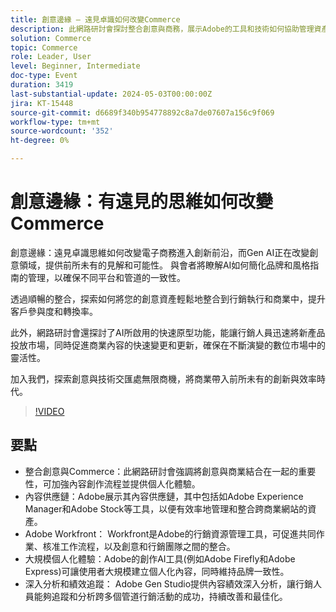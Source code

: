 ```yaml
---
title: 創意邊緣 — 遠見卓識如何改變Commerce
description: 此網路研討會探討整合創意與商務，展示Adobe的工具和技術如何協助管理資產、擴展內容創作並簡化內容供應鏈。 影片探討將創意與商業結合在一起的重要性，並涵蓋個人化體驗、管理資產等主題，以及使用Adobe Workfront、Adobe Experience Manager和Adobe Stock等工具簡化內容建立程式。
solution: Commerce
topic: Commerce
role: Leader, User
level: Beginner, Intermediate
doc-type: Event
duration: 3419
last-substantial-update: 2024-05-03T00:00:00Z
jira: KT-15448
source-git-commit: d6689f340b954778892c8a7de07607a156c9f069
workflow-type: tm+mt
source-wordcount: '352'
ht-degree: 0%

---
```



# 創意邊緣：有遠見的思維如何改變Commerce

創意邊緣：遠見卓識思維如何改變電子商務進入創新前沿，而Gen AI正在改變創意領域，提供前所未有的見解和可能性。 與會者將瞭解AI如何簡化品牌和風格指南的管理，以確保不同平台和管道的一致性。

透過順暢的整合，探索如何將您的創意資產輕鬆地整合到行銷執行和商業中，提升客戶參與度和轉換率。

此外，網路研討會還探討了AI所啟用的快速原型功能，能讓行銷人員迅速將新產品投放市場，同時促進商業內容的快速變更和更新，確保在不斷演變的數位市場中的靈活性。

加入我們，探索創意與技術交匯處無限商機，將商業帶入前所未有的創新與效率時代。

>[!VIDEO](https://video.tv.adobe.com/v/3428818/?learn=on)

## 要點

* 整合創意與Commerce：此網路研討會強調將創意與商業結合在一起的重要性，可加強內容創作流程並提供個人化體驗。
* 內容供應鏈：Adobe展示其內容供應鏈，其中包括如Adobe Experience Manager和Adobe Stock等工具，以便有效率地管理和整合跨商業網站的資產。
* Adobe Workfront： Workfront是Adobe的行銷資源管理工具，可促進共同作業、核准工作流程，以及創意和行銷團隊之間的整合。
* 大規模個人化體驗：Adobe的創作AI工具(例如Adobe Firefly和Adobe Express)可讓使用者大規模建立個人化內容，同時維持品牌一致性。
* 深入分析和績效追蹤： Adobe Gen Studio提供內容績效深入分析，讓行銷人員能夠追蹤和分析跨多個管道行銷活動的成功，持續改善和最佳化。
